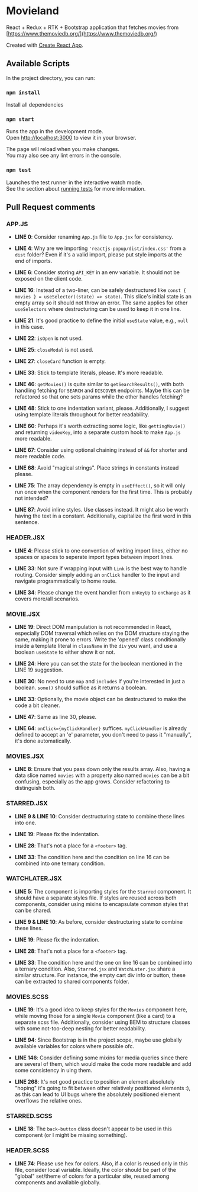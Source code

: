 # Movieland 

React + Redux + RTK + Bootstrap application that fetches movies from [https://www.themoviedb.org/](https://www.themoviedb.org/)

Created with [Create React App](https://github.com/facebook/create-react-app).

## Available Scripts

In the project directory, you can run:

### `npm install`

Install all dependencies

### `npm start`

Runs the app in the development mode.\
Open [http://localhost:3000](http://localhost:3000) to view it in your browser.

The page will reload when you make changes.\
You may also see any lint errors in the console.

### `npm test`

Launches the test runner in the interactive watch mode.\
See the section about [running tests](https://facebook.github.io/create-react-app/docs/running-tests) for more information.

## Pull Request comments

### APP.JS

- **LINE 0**: 
Consider renaming `App.js` file to `App.jsx` for consistency.
  
- **LINE 4**:
Why are we importing `'reactjs-popup/dist/index.css'` from a `dist` folder? Even if it's a valid import, please put style imports at the end of imports.

- **LINE 6**:
Consider storing `API_KEY` in an env variable. It should not be exposed on the client code.

- **LINE 16**:
Instead of a two-liner, can be safely destructured like `const { movies } = useSelector((state) => state)`. This slice's initial state is an empty array so it should not throw an error. The same applies for other `useSelectors` where destructuring can be used to keep it in one line.

- **LINE 21**:
It's good practice to define the initial `useState` value, e.g., `null` in this case.

- **LINE 22**:
`isOpen` is not used.

- **LINE 25**:
`closeModal` is not used.

- **LINE 27**:
`closeCard` function is empty.

- **LINE 33**:
Stick to template literals, please. It's more readable.

- **LINE 46**:
`getMovies()` is quite similar to `getSearchResults()`, with both handling fetching for `SEARCH` and `DISCOVER` endpoints. Maybe this can be refactored so that one sets params while the other handles fetching?

- **LINE 48**:
Stick to one indentation variant, please. Additionally, I suggest using template literals throughout for better readability.

- **LINE 60**:
Perhaps it's worth extracting some logic, like `gettingMovie()` and returning `videoKey`, into a separate custom hook to make `App.js` more readable.

- **LINE 67**:
Consider using optional chaining instead of `&&` for shorter and more readable code.

- **LINE 68**:
Avoid "magical strings". Place strings in constants instead please.

- **LINE 75**:
The array dependency is empty in `useEffect()`, so it will only run once when the component renders for the first time. This is probably not intended?

- **LINE 87**:
Avoid inline styles. Use classes instead. It might also be worth having the text in a constant. Additionally, capitalize the first word in this sentence.


### HEADER.JSX
- **LINE 4**: 
Please stick to one convention of writing import lines, either no spaces or spaces to seperate import types between import lines.
  
- **LINE 33**:
Not sure if wrapping input with `Link` is the best way to handle routing. Consider simply adding an `onClick` handler to the input and navigate programmatically to home route.

- **LINE 34**:
Please change the event handler from `onKeyUp` to `onChange` as it covers more/all scenarios.

### MOVIE.JSX
- **LINE 19**:
Direct DOM manipulation is not recommended in React, especially DOM traversal which relies on the DOM structure staying the same, making it prone to errors. Write the 'opened' class conditionally inside a template literal in `className` in the `div` you want, and use a boolean `useState` to either show it or not.
  
- **LINE 24**:
Here you can set the state for the boolean mentioned in the LINE 19 suggestion.

- **LINE 30**:
No need to use `map` and `includes` if you're interested in just a boolean. `some()` should suffice as it returns a boolean.

- **LINE 33**:
Optionally, the movie object can be destructured to make the code a bit cleaner.

- **LINE 47**:
Same as line 30, please.

- **LINE 64**:
`onClick={myClickHandler}` suffices. `myClickHandler` is already defined to accept an 'e' parameter, you don't need to pass it "manually", it's done automatically.

### MOVIES.JSX
- **LINE 8**:
Ensure that you pass down only the results array. Also, having a data slice named `movies` with a property also named `movies` can be a bit confusing, especially as the app grows. Consider refactoring to distinguish both.

### STARRED.JSX
- **LINE 9 & LINE 10**:
Consider destructuring state to combine these lines into one.

- **LINE 19**:
Please fix the indentation.

- **LINE 28**:
That's not a place for a `<footer>` tag.

- **LINE 33**:
The condition here and the condition on line 16 can be combined into one ternary condition.

### WATCHLATER.JSX
- **LINE 5**:
The component is importing styles for the `Starred` component. It should have a separate styles file. If styles are reused across both components, consider using mixins to encapsulate common styles that can be shared.

- **LINE 9 & LINE 10**:
As before, consider destructuring state to combine these lines.

- **LINE 19**:
Please fix the indentation.

- **LINE 28**:
That's not a place for a `<footer>` tag.

- **LINE 33**:
The condition here and the one on line 16 can be combined into a ternary condition. Also, `Starred.jsx` and `WatchLater.jsx` share a similar structure. For instance, the empty cart div info or button, these can be extracted to shared components folder.

### MOVIES.SCSS
- **LINE 19**:
It's a good idea to keep styles for the `Movies` component here, while moving those for a single `Movie` component (like a card) to a separate scss file. Additionally, consider using BEM to structure classes with some not-too-deep nesting for better readability.

- **LINE 94**:
Since Bootstrap is in the project scope, maybe use globally available variables for colors where possible ofc.

- **LINE 146**:
Consider defining some mixins for media queries since there are several of them, which would make the code more readable and add some consistency in uing them.

- **LINE 268**:
It's not good practice to position an element absolutely "hoping" it's going to fit between other relatively positioned elements :), as this can lead to UI bugs where the absolutely positioned element overflows the relative ones.

### STARRED.SCSS
- **LINE 18**:
The `back-button` class doesn't appear to be used in this component (or I might be missing something).

### HEADER.SCSS
- **LINE 74**:
Please use hex for colors. Also, if a color is reused only in this file, consider local variable. Ideally, the color should be part of the "global" set/theme of colors for a particular site, reused among components and available globally.
